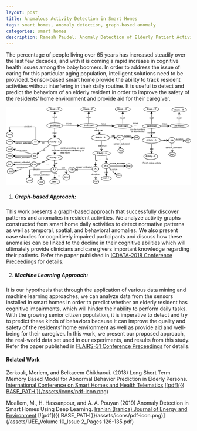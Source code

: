 ```yaml
---
layout: post
title: Anomalous Activity Detection in Smart Homes
tags: smart homes, anomaly detection, graph-based anomaly
categories: smart homes
description: Ramesh Paudel; Anomaly Detection of Elderly Patient Activities in Smart Homes
---
```


The percentage of people living over 65 years has increased steadily over the last few decades, and with it is coming a rapid increase in cognitive health issues among the baby boomers. In order to address the issue of caring for this particular aging population, intelligent solutions need to be provided. Sensor-based smart home provide the ability to track resident activities without interfering in their daily routine. It is useful to detect and predict the behaviors of an elderly resident in order to improve the safety of the residents’ home environment and provide aid for their caregiver.

<div class="topimage">
    <a href="../assets/pics/Graph-Layout-Draw-IO.pdf">
        <img src="../assets/pics/Graph-Layout-Draw-IO.pdf"
              title="Graph Layout for Smart home Sensor" alt="Graph Layout for Smart home Sensor"/></a>
</div>


1. <h5>Graph-based Approach:</h5>
This work presents a graph-based approach that successfully discover patterns and anomalies in resident activities. We analyze activity graphs constructed from smart home daily activities to detect normative patterns as well as temporal, spatial, and behavioral anomalies. We also present case studies for cognitively impaired participants and discuss how these anomalies can be linked to the decline in their cognitive abilities which will ultimately provide clinicians and care givers important knowledge regarding their patients.
Refer the paper published in [ICDATA-2018 Conference Preceedings](https://csce.ucmss.com/cr/books/2018/LFS/CSREA2018/ICD8019.pdf) for details.

2. <h5>Machine Learning Approach:</h5>
It is our hypothesis that through the application of various data mining and machine learning approaches, we can analyze data from the sensors installed in smart homes in order to predict whether an elderly resident has cognitive impairments, which will hinder their ability to perform daily tasks. With the growing senior citizen population, it is imperative to detect and try to predict these kinds of behaviors because it can improve the quality and safety of the residents’ home environment as well as provide aid and well-being for their caregiver. In this work, we present our proposed approach, the real-world data set used in our experiments, and results from this study. 
Refer the paper published in [FLAIRS-31 Conference Preceedings](https://aaai.org/ocs/index.php/FLAIRS/FLAIRS18/paper/view/17622/16833) for details.


#### Related Work
Zerkouk, Meriem, and Belkacem Chikhaoui.
(2018) Long Short Term Memory Based Model
for Abnormal Behavior Prediction
in Elderly Persons. [International Conference on Smart Homes and Health Telematics](https://link.springer.com/chapter/10.1007/978-3-030-32785-9_4)
[![pdf]({{ BASE_PATH }}/assets/icons/pdf-icon.png)](/assets/LSTM_Abnormal_behavior.pdf)


Moallem, M., H. Hassanpour, and A. A. Pouyan
(2019) Anomaly Detection in Smart Homes Using Deep Learning. [Iranian (Iranica) Journal of Energy and Environment](http://www.ijee.net/article_90081_f67fa283fdc615acbe173f5737ac8edf.pdf)
[![pdf]({{ BASE_PATH }}/assets/icons/pdf-icon.png)](/assets/IJEE_Volume 10_Issue 2_Pages 126-135.pdf)
